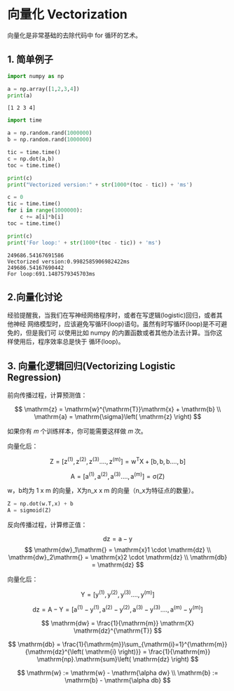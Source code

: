 # 向量化 Vectorization

向量化是非常基础的去除代码中 for 循环的艺术。

## 1. 简单例子 


```python
import numpy as np
```


```python
a = np.array([1,2,3,4])
print(a)
```

    [1 2 3 4]
    


```python
import time

a = np.random.rand(1000000)
b = np.random.rand(1000000)

tic = time.time()
c = np.dot(a,b)
toc = time.time()

print(c)
print("Vectorized version:" + str(1000*(toc - tic)) + 'ms')

c = 0
tic = time.time()
for i in range(1000000):
    c += a[i]*b[i]
toc = time.time()

print(c)
print('For loop:' + str(1000*(toc - tic)) + 'ms')
```

    249686.54167691586
    Vectorized version:0.9982585906982422ms
    249686.54167690442
    For loop:691.1487579345703ms
    

## 2.向量化讨论

经验提醒我，当我们在写神经网络程序时，或者在写逻辑(logistic)回归，或者其他神经
网络模型时，应该避免写循环(loop)语句。虽然有时写循环(loop)是不可避免的，但是我们可
以使用比如 numpy 的内置函数或者其他办法去计算。当你这样使用后，程序效率总是快于
循环(loop)。

## 3. 向量化逻辑回归(Vectorizing Logistic Regression)

前向传播过程，计算预测值：

$$
\mathrm{z} =  \mathrm{w}^{\mathrm{T}}\mathrm{x} +  \mathrm{b}
\\
\mathrm{a} =  \mathrm{\sigma}\left( \mathrm{z} \right) 
$$


如果你有 𝑚 个训练样本，你可能需要这样做 𝑚 次。

向量化后：

$$
\mathrm{Z} =  \left[ \mathrm{z}^{\left( 1 \right)}, \mathrm{z}^{\left( 2 \right)},\mathrm{z}^{\left( 3 \right)}....,\mathrm{z}^{\left( \mathrm{m} \right)} \right]   =  \mathrm{w}^{\mathrm{T}}\mathrm{X} +  \left[ \mathrm{b},\mathrm{b},\mathrm{b}....,\mathrm{b} \right] 
$$  

$$
\mathrm{A} =  \left[ \mathrm{a}^{\left( 1 \right)}, \mathrm{a}^{\left( 2 \right)},\mathrm{a}^{\left( 3 \right)}....,\mathrm{a}^{\left( \mathrm{m} \right)} \right]   =  \mathrm{\sigma}\left( \mathrm{Z} \right) 
$$


w，b均为 1 x m 的向量，X为n_x x m 的向量（n_x为特征点的数量）。


```python
Z = np.dot(w.T,x) + b
A = sigmoid(Z)
```

反向传播过程，计算修正值：

$$
\mathrm{dz} =  \mathrm{a}-\mathrm{y}
$$
$$
\mathrm{dw}_1\mathrm{} =  \mathrm{x}1 \cdot   \mathrm{dz} 
\\
\mathrm{dw}_2\mathrm{} =  \mathrm{x}2 \cdot   \mathrm{dz} 
\\
\mathrm{db} =   \mathrm{dz} 
$$


向量化后：

$$
\mathrm{Y} =  \left[ \mathrm{y}^{\left( 1 \right)}, \mathrm{y}^{\left( 2 \right)},\mathrm{y}^{\left( 3 \right)}....,\mathrm{y}^{\left( \mathrm{m} \right)} \right] 
$$

$$
\mathrm{dz} =  \mathrm{A} -  \mathrm{Y} =  \left[ \mathrm{a}^{\left( 1 \right)}-\mathrm{y}^{\left( 1 \right)}, \mathrm{a}^{\left( 2 \right)}-\mathrm{y}^{\left( 2 \right)},\mathrm{a}^{\left( 3 \right)}-\mathrm{y}^{\left( 3 \right)}....,\mathrm{a}^{\left( \mathrm{m} \right)}-\mathrm{y}^{\left( \mathrm{m} \right)} \right] 
$$


$$
\mathrm{dw} =  \frac{1}{\mathrm{m}}  \mathrm{X} \mathrm{dz}^{\mathrm{T}}
$$


$$
\mathrm{db} =  \frac{1}{\mathrm{m}}\sum_{\mathrm{i}=1}^{\mathrm{m}}{\mathrm{dz}^{\left( \mathrm{i} \right)}}  =  \frac{1}{\mathrm{m}}  \mathrm{np}.\mathrm{sum}\left( \mathrm{dz} \right) 
$$


$$
\mathrm{w}  :=  \mathrm{w}  -  \mathrm{\alpha dw}
\\
\mathrm{b} :=  \mathrm{b} -  \mathrm{\alpha db}
$$

